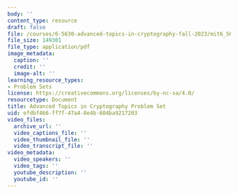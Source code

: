 ```yaml
---
body: ''
content_type: resource
draft: false
file: /courses/6-5630-advanced-topics-in-cryptography-fall-2023/mit6_5630_f23_pset.pdf
file_size: 149301
file_type: application/pdf
image_metadata:
  caption: ''
  credit: ''
  image-alt: ''
learning_resource_types:
- Problem Sets
license: https://creativecommons.org/licenses/by-nc-sa/4.0/
resourcetype: Document
title: Advanced Topics in Cryptography Problem Set
uid: efdbf466-ff7f-47a4-8e4b-604ba9217203
video_files:
  archive_url: ''
  video_captions_file: ''
  video_thumbnail_file: ''
  video_transcript_file: ''
video_metadata:
  video_speakers: ''
  video_tags: ''
  youtube_description: ''
  youtube_id: ''
---
```

